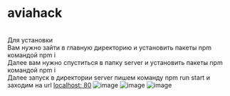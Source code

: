 # aviahack

<br>Для установки
<br>Вам нужно зайти в главную директорию и установить пакеты npm командой npm i
<br>Далее вам нужно спуститься в папку server и установить пакеты npm командой npm i
<br>Далее запуск в директории server пишем команду npm run start и заходим на url <a href="localhost:80">localhost:
80</a>
![image](https://user-images.githubusercontent.com/50911976/197386444-b58e5174-adc0-4606-b1ad-5667c87716a1.png)
![image](https://user-images.githubusercontent.com/50911976/197393639-384593b2-acae-4a5a-bccd-0faba3dd2c58.png)
![image](https://user-images.githubusercontent.com/50911976/197393781-c446b3dc-20a2-40aa-bff2-55965fe5f0d7.png)


